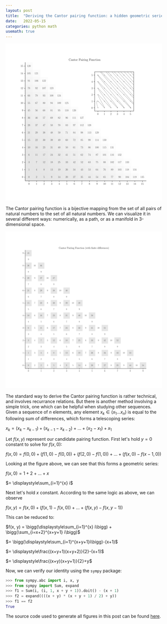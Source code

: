 ```yaml
---
layout: post
title:  "Deriving the Cantor pairing function: a hidden geometric series"
date:   2022-05-15
categories: python math
usemath: true
---
```


![Cantor pairing function](/assets/images/cantor.svg)

The Cantor pairing function is a bijective mapping from the set of all pairs of natural numbers to the set of all natural numbers. We can visualize it in several different ways: numerically, as a path, or as a manifold in 3-dimensional space.

![Cantor pairing function (with finite diffences)](/assets/images/diff.svg)

The standard way to derive the Cantor pairing function is rather technical, and involves recurrance relations. But there is another method involving a simple trick, one which can be helpful when studying other sequences. Given a sequence of $n$ elements, any element $x_k \in (x_1 \dots x_n)$ is equal to the following sum of differences, which forms a telescoping series:

$x_k = (x_k - x_{k-1}) + (x_{k-1} - x_{k-2}) + \dots + (x_2 - x_1) + x_1$

Let $f(x, y)$ represent our candidate pairing function. First let's hold $y = 0$ constant to solve for $f(x, 0)$:

$f(x, 0) = f(0,0) + \big(f(1,0)-f(0,0)\big) + \big(f(2,0) - f(1,0)\big) + \dots + \big(f(x, 0) - f(x-1, 0)\big)$

Looking at the figure above, we can see that this forms a geometric series:

$f(x, 0) = 1 + 2 + \dots + x$

$= \displaystyle\sum_{i=1}^{x} i$

Next let's hold $x$ constant. According to the same logic as above, we can observe

$f(x, y) = f(x, 0) + \big(f(x, 1) - f(x, 0)\big) + \dots + \big(f(x, y) - f(x, y-1)\big)$

This can be reduced to:

$f(x, y) = \bigg(\displaystyle\sum_{i=1}^{x} i\bigg) + \bigg(\sum_{i=x+2}^{x+y+1} i\bigg)$

$= \bigg(\displaystyle\sum_{i=1}^{x+y+1}i\bigg)-(x+1)$

$= \displaystyle\frac{(x+y+1)(x+y+2)}{2}-(x+1)$

$= \displaystyle\frac{(x+y)(x+y+1)}{2}+y$

Now, we can verify our identity using the `sympy` package:

```python
>>> from sympy.abc import i, x, y
>>> from sympy import Sum, expand
>>> f1 = Sum(i, (i, 1, x + y + 1)).doit() - (x + 1)
>>> f2 = expand((((x + y) * (x + y + 1) / 2) + y))
>>> f1 == f2
True
```
The source code used to generate all figures in this post can be found [here](https://github.com/willishoke/notebooks/blob/main/pairing_functions.ipynb).